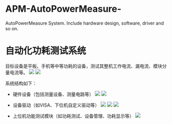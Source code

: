 # APM-AutoPowerMeasure-
AutoPowerMeasure System. Include hardware design, software, driver and so on.

# 自动化功耗测试系统
目标设备是平板、手机等中等功耗的设备，测试其整机工作电流、漏电流、模块分量电流等。
![](https://upload-images.jianshu.io/upload_images/4749583-2e50b616c6e75d5d.png?imageMogr2/auto-orient/strip%7CimageView2/2/w/1240)
![](https://upload-images.jianshu.io/upload_images/4749583-5c186bf8a73fb22b.png?imageMogr2/auto-orient/strip%7CimageView2/2/w/1240)

系统结构如下：
+ 硬件设备（包括测量设备、测量电路等）
![](https://upload-images.jianshu.io/upload_images/4749583-1f4f6c24b45f3a5a.png?imageMogr2/auto-orient/strip%7CimageView2/2/w/1240)
![](https://upload-images.jianshu.io/upload_images/4749583-fbdb7adb9d2b6834.png?imageMogr2/auto-orient/strip%7CimageView2/2/w/1240)
+ 设备驱动（如VISA、下位机自定义驱动等）
![](https://upload-images.jianshu.io/upload_images/4749583-3d0f12c4470c6573.png?imageMogr2/auto-orient/strip%7CimageView2/2/w/1240)
![](https://upload-images.jianshu.io/upload_images/4749583-4797cd64c6286420.png?imageMogr2/auto-orient/strip%7CimageView2/2/w/1240)
![](https://upload-images.jianshu.io/upload_images/4749583-cdc4d319a2963cd8.png?imageMogr2/auto-orient/strip%7CimageView2/2/w/1240)

+ 上位机功能测试模块（如功耗测试、设备管理、功耗显示等）
![](https://upload-images.jianshu.io/upload_images/4749583-70b8a85530752e1c.png?imageMogr2/auto-orient/strip%7CimageView2/2/w/1240)
